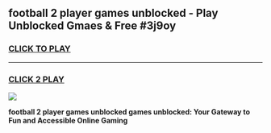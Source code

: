 
## football 2 player games unblocked - Play Unblocked Gmaes & Free #3j9oy
<h3>
<a href="https://news.freeplayer.one?title=football_2_player_games_unblocked&ref=03M">CLICK TO PLAY</a></h3>
<hr>

<h3>
<a href="https://news.freeplayer.one?title=football_2_player_games_unblocked&ref=03M">CLICK 2 PLAY</a>
  
</h3>

<a href="https://news.freeplayer.one?title=football_2_player_games_unblocked&ref=03M"><img src="https://clearcache.store/games.png"></a>


**football 2 player games unblocked games unblocked: Your Gateway to Fun and Accessible Online Gaming**

